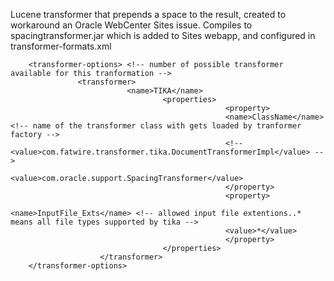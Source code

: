 Lucene transformer that prepends a space to the result, created to workaround an Oracle WebCenter Sites issue. Compiles to spacingtransformer.jar which is added to Sites webapp, and configured in transformer-formats.xml

~~~
    <transformer-options> <!-- number of possible transformer available for this tranformation -->
               <transformer>
                          <name>TIKA</name>
                                  <properties>
                                                <property>
                                                <name>ClassName</name> <!-- name of the transformer class with gets loaded by tranformer factory -->
                                                <!--  <value>com.fatwire.transformer.tika.DocumentTransformerImpl</value> -->
                                                <value>com.oracle.support.SpacingTransformer</value>
                                                </property>
                                                <property>
                                                <name>InputFile_Exts</name> <!-- allowed input file extentions..* means all file types supported by tika -->
                                                <value>*</value>
                                                </property>
                                  </properties>
                    </transformer>
    </transformer-options>
~~~

